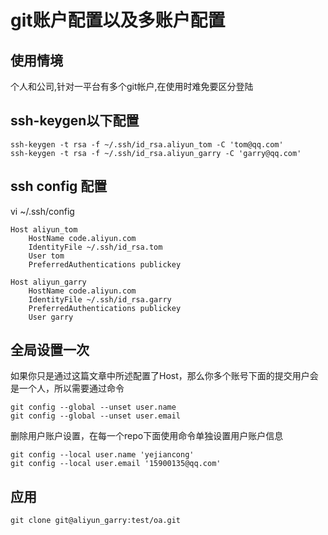 # git账户配置以及多账户配置

## 使用情境
个人和公司,针对一平台有多个git帐户,在使用时难免要区分登陆

## ssh-keygen以下配置

```
ssh-keygen -t rsa -f ~/.ssh/id_rsa.aliyun_tom -C 'tom@qq.com'
ssh-keygen -t rsa -f ~/.ssh/id_rsa.aliyun_garry -C 'garry@qq.com'
```

## ssh config 配置
vi ~/.ssh/config

```
Host aliyun_tom
    HostName code.aliyun.com
    IdentityFile ~/.ssh/id_rsa.tom
    User tom
    PreferredAuthentications publickey

Host aliyun_garry
    HostName code.aliyun.com
    IdentityFile ~/.ssh/id_rsa.garry
    PreferredAuthentications publickey
    User garry
```

## 全局设置一次
如果你只是通过这篇文章中所述配置了Host，那么你多个账号下面的提交用户会是一个人，所以需要通过命令

```
git config --global --unset user.name
git config --global --unset user.email
```

删除用户账户设置，在每一个repo下面使用命令单独设置用户账户信息

```
git config --local user.name 'yejiancong'
git config --local user.email '15900135@qq.com'
```


## 应用
```
git clone git@aliyun_garry:test/oa.git
```
